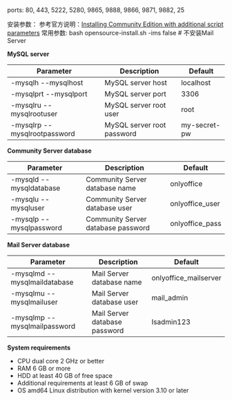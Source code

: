 ports: 80, 443, 5222, 5280, 9865, 9888, 9866, 9871, 9882, 25

安装参数：  参考官方说明：[Installing Community Edition with additional script parameters](https://helpcenter.onlyoffice.com/server/docker/opensource/opensource-script-parameters.aspx)
常用参数:
bash opensource-install.sh -ims false  # 不安装Mail Server

**MySQL server**

Parameter |  Description  | Default
----------|---------------|---------
-mysqlh   --mysqlhost	 |  MySQL server host  | localhost
-mysqlprt --mysqlport | MySQL server port  | 3306
-mysqlru  --mysqlrootuser |	MySQL server root user | root
-mysqlrp  --mysqlrootpassword |	MySQL server root password | my-secret-pw

**Community Server database**

Parameter |  Description  | Default
----------|---------------|---------
-mysqld --mysqldatabase |	Community Server database name |	onlyoffice
-mysqlu --mysqluser |	Community Server database user	| onlyoffice_user
-mysqlp --mysqlpassword |	Community Server database password |	onlyoffice_pass

**Mail Server database**

Parameter |  Description  | Default
----------|---------------|---------
-mysqlmd --mysqlmaildatabase |	Mail Server database name |	onlyoffice_mailserver
-mysqlmu --mysqlmailuser |	Mail Server database user |	mail_admin
-mysqlmp --mysqlmailpassword |	Mail Server database password |	Isadmin123

**System requirements**

* CPU dual core 2 GHz or better
* RAM 6 GB or more
* HDD at least 40 GB of free space
* Additional requirements at least 6 GB of swap
* OS amd64 Linux distribution with kernel version 3.10 or later